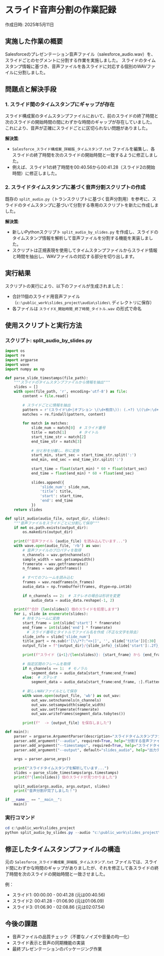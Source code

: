 # スライド音声分割の作業記録
作成日時: 2025年5月11日

## 実施した作業の概要
Salesforceのプレゼンテーション音声ファイル（salesforce_audio.wav）を、スライドごとのセグメントに分割する作業を実施しました。
スライドのタイムスタンプ情報に基づき、音声ファイルを各スライドに対応する個別のWAVファイルに分割しました。

## 問題点と解決手段
### 1. スライド間のタイムスタンプにギャップが存在
スライド構成案のタイムスタンプファイルにおいて、前のスライドの終了時間と次のスライドの開始時間の間にわずかな時間のギャップが存在していました。
これにより、音声が正確にスライドごとに区切られない問題がありました。

**解決策**: 
- `Salesforce_スライド構成案_詳細版_タイムスタンプ.txt` ファイルを編集し、各スライドの終了時間を次のスライドの開始時間と一致するように修正しました。
- 例えば、スライド1の終了時間を00:40.56から00:41.28（スライド2の開始時間）に修正しました。

### 2. スライドタイムスタンプに基づく音声分割スクリプトの作成
既存の `split_audio.py`（トランスクリプトに基づく音声分割用）を参考に、スライドのタイムスタンプに基づいて分割する専用のスクリプトを新たに作成しました。

**解決策**:
- 新しいPythonスクリプト `split_audio_by_slides.py` を作成し、スライドのタイムスタンプ情報を解析して音声ファイルを分割する機能を実装しました。
- スクリプトは正規表現を使用してタイムスタンプファイルからスライド情報と時間を抽出し、WAVファイルの対応する部分を切り出します。

## 実行結果
スクリプトの実行により、以下のファイルが生成されました：
- 合計11個のスライド用音声ファイル（`c:\public_work\slides_project\audio\slides\` ディレクトリに保存）
- 各ファイルは `スライドX_開始時間_終了時間_タイトル.wav` の形式で命名

## 使用スクリプトと実行方法
### スクリプト: split_audio_by_slides.py

```python
import os
import re
import argparse
import wave
import numpy as np

def parse_slide_timestamps(file_path):
    """スライドのタイムスタンプファイルから情報を抽出"""
    slides = []
    with open(file_path, 'r', encoding='utf-8') as file:
        content = file.read()
        
        # スライドごとに情報を抽出
        pattern = r'(スライド\d+|オプション \(\d+枚目\)): (.+?) \((\d+:\d+\.\d+) - (\d+:\d+\.\d+)\)'
        matches = re.findall(pattern, content)
        
        for match in matches:
            slide_num = match[0]  # スライド番号
            title = match[1]      # タイトル
            start_time_str = match[2]
            end_time_str = match[3]
            
            # 分と秒を分離し、秒に変換
            start_min, start_sec = start_time_str.split(':')
            end_min, end_sec = end_time_str.split(':')
            
            start_time = float(start_min) * 60 + float(start_sec)
            end_time = float(end_min) * 60 + float(end_sec)
            
            slides.append({
                'slide_num': slide_num,
                'title': title,
                'start': start_time,
                'end': end_time
            })
    return slides

def split_audio(audio_file, output_dir, slides):
    """音声ファイルをスライドごとに分割して保存"""
    if not os.path.exists(output_dir):
        os.makedirs(output_dir)
    
    print(f"音声ファイル {audio_file} を読み込んでいます...")
    with wave.open(audio_file, 'rb') as wav:
        # 音声ファイルのプロパティを取得
        n_channels = wav.getnchannels()
        sample_width = wav.getsampwidth()
        framerate = wav.getframerate()
        n_frames = wav.getnframes()
        
        # すべてのフレームを読み込む
        frames = wav.readframes(n_frames)
        audio_data = np.frombuffer(frames, dtype=np.int16)
        
        if n_channels == 2:  # ステレオの場合は形状を変更
            audio_data = audio_data.reshape(-1, 2)
    
    print(f"合計 {len(slides)} 個のスライドを処理します")
    for i, slide in enumerate(slides):
        # 秒をフレームに変換
        start_frame = int(slide['start'] * framerate)
        end_frame = int(slide['end'] * framerate)
          # スライド番号とタイトルでファイル名を作成（不正な文字を除去）
        slide_info = slide['slide_num']
        title_part = re.sub(r'[\\/*?:"<>|]', '', slide['title'])[:30]
        output_file = f"{output_dir}/{slide_info}_{slide['start']:.2f}_{slide['end']:.2f}_{title_part}.wav"
        
        print(f"スライド {i+1}/{len(slides)}: {start_frame} から {end_frame} フレームを抽出中...")
        
        # 指定区間のフレームを取得
        if n_channels == 1:  # モノラル
            segment_data = audio_data[start_frame:end_frame]
        else:  # ステレオ
            segment_data = audio_data[start_frame:end_frame, :].flatten()
        
        # 新しいWAVファイルとして保存
        with wave.open(output_file, 'wb') as out_wav:
            out_wav.setnchannels(n_channels)
            out_wav.setsampwidth(sample_width)
            out_wav.setframerate(framerate)
            out_wav.writeframes(segment_data.tobytes())
        
        print(f"  -> {output_file} を保存しました")

def main():
    parser = argparse.ArgumentParser(description="スライドタイムスタンプファイルを使って音声を分割します")
    parser.add_argument("--audio", required=True, help="分割する音声ファイルパス")
    parser.add_argument("--timestamps", required=True, help="スライドタイムスタンプファイルパス")
    parser.add_argument("--output", default="slides_audio", help="出力ディレクトリ")
    
    args = parser.parse_args()
    
    print("スライドタイムスタンプを解析しています...")
    slides = parse_slide_timestamps(args.timestamps)
    print(f"{len(slides)} 個のスライドが見つかりました")
    
    split_audio(args.audio, args.output, slides)
    print("音声分割が完了しました！")

if __name__ == "__main__":
    main()
```

### 実行コマンド
```powershell
cd c:\public_work\slides_project
python split_audio_by_slides.py --audio "c:\public_work\slides_project\salesforce_slides\salesforce_audio.wav" --timestamps "c:\public_work\slides_project\Salesforce_スライド構成案_詳細版_タイムスタンプ.txt" --output "c:\public_work\slides_project\audio\slides"
```

## 修正したタイムスタンプファイルの構造
元の `Salesforce_スライド構成案_詳細版_タイムスタンプ.txt` ファイルでは、スライド間にわずかな時間のギャップがありましたが、それを修正して各スライドの終了時間を次のスライドの開始時間と一致させました。

例：
- スライド1: 00:00.00 - 00:41.28 (元は00:40.56)
- スライド2: 00:41.28 - 01:06.90 (元は01:06.09)
- スライド3: 01:06.90 - 02:08.86 (元は02:07.54)

## 今後の課題
- 音声ファイルの品質チェック（不要なノイズや音量の均一化）
- スライド表示と音声の同期機能の実装
- 最終プレゼンテーションのパッケージング作業
